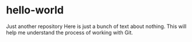 # hello-world
Just another repository
Here is just a bunch of text about nothing.
This will help me understand the process of working with Git.

